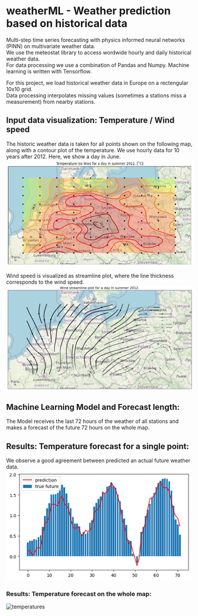 # weatherML -  Weather prediction based on historical data
Multi-step time series forecasting with physics informed neural networks (PINN) on multivariate weather data.  
We use the meteostat library to access wordwide hourly and daily historical weather data.  
For data processing we use a combination of Pandas and Numpy. Machine learning is written with Tensorflow.   

For this project, we load historical weather data in Europe on a rectengular 10x10 grid.  
Data processing interpolates missing values (sometimes a stations miss a measurement)
from nearby stations. 

## Input data visualization: Temperature / Wind speed
The historic weather data is taken for all points shown on the following map, along with a contour plot of the temperature.
We use hourly data for 10 years after 2012. Here, we show a day in June. 
<img src="https://github.com/azantop/weatherML/blob/main/images/heatmap.png?raw=true" alt="temperatures" width="600"/>

Wind speed is visualized as streamline plot, where the line thickness corresponds to the wind speed.  
<img src="https://github.com/azantop/weatherML/blob/main/images/windmap.png?raw=true" alt="temperatures" width="600"/>

## Machine Learning Model and Forecast length:

The Model receives the last 72 hours of the weather of all stations 
and makes a forecast of the future 72 hours on the whole map.

## Results: Temperature forecast for a single point:
We observe a good agreement between predicted an actual future weather data.  
<img src="https://github.com/azantop/weatherML/blob/main/images/prediction.png?raw=true" alt="temperatures" width="500"/>

### Results: Temperature forecast on the whole map:
<img src="https://github.com/azantop/weatherML/blob/main/images/prediction_map.png?raw=true" alt="temperatures" width="800"/>
